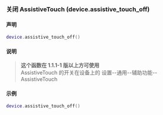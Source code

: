 ### 关闭 AssistiveTouch (**device\.assistive\_touch\_off**)


#### 声明
```lua
device.assistive_touch_off()
```


#### 说明  
> **这个函数在 1\.1\.1\-1 版以上方可使用**  
> AssistiveTouch 的开关在设备上的 设置\-\-通用\-\-辅助功能\-\-AssistiveTouch  


#### 示例  
```lua
device.assistive_touch_off()
```

